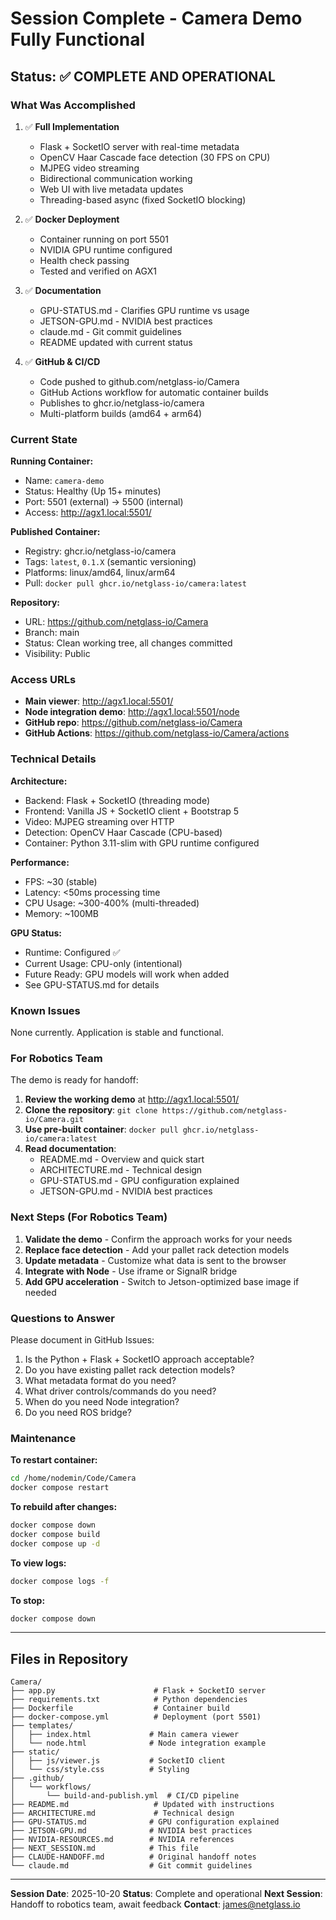 # Session Complete - Camera Demo Fully Functional

## Status: ✅ COMPLETE AND OPERATIONAL

### What Was Accomplished

1. ✅ **Full Implementation**
   - Flask + SocketIO server with real-time metadata
   - OpenCV Haar Cascade face detection (30 FPS on CPU)
   - MJPEG video streaming
   - Bidirectional communication working
   - Web UI with live metadata updates
   - Threading-based async (fixed SocketIO blocking)

2. ✅ **Docker Deployment**
   - Container running on port 5501
   - NVIDIA GPU runtime configured
   - Health check passing
   - Tested and verified on AGX1

3. ✅ **Documentation**
   - GPU-STATUS.md - Clarifies GPU runtime vs usage
   - JETSON-GPU.md - NVIDIA best practices
   - claude.md - Git commit guidelines
   - README updated with current status

4. ✅ **GitHub & CI/CD**
   - Code pushed to github.com/netglass-io/Camera
   - GitHub Actions workflow for automatic container builds
   - Publishes to ghcr.io/netglass-io/camera
   - Multi-platform builds (amd64 + arm64)

### Current State

**Running Container:**
- Name: `camera-demo`
- Status: Healthy (Up 15+ minutes)
- Port: 5501 (external) → 5500 (internal)
- Access: http://agx1.local:5501/

**Published Container:**
- Registry: ghcr.io/netglass-io/camera
- Tags: `latest`, `0.1.X` (semantic versioning)
- Platforms: linux/amd64, linux/arm64
- Pull: `docker pull ghcr.io/netglass-io/camera:latest`

**Repository:**
- URL: https://github.com/netglass-io/Camera
- Branch: main
- Status: Clean working tree, all changes committed
- Visibility: Public

### Access URLs

- **Main viewer**: http://agx1.local:5501/
- **Node integration demo**: http://agx1.local:5501/node
- **GitHub repo**: https://github.com/netglass-io/Camera
- **GitHub Actions**: https://github.com/netglass-io/Camera/actions

### Technical Details

**Architecture:**
- Backend: Flask + SocketIO (threading mode)
- Frontend: Vanilla JS + SocketIO client + Bootstrap 5
- Video: MJPEG streaming over HTTP
- Detection: OpenCV Haar Cascade (CPU-based)
- Container: Python 3.11-slim with GPU runtime configured

**Performance:**
- FPS: ~30 (stable)
- Latency: <50ms processing time
- CPU Usage: ~300-400% (multi-threaded)
- Memory: ~100MB

**GPU Status:**
- Runtime: Configured ✅
- Current Usage: CPU-only (intentional)
- Future Ready: GPU models will work when added
- See GPU-STATUS.md for details

### Known Issues

None currently. Application is stable and functional.

### For Robotics Team

The demo is ready for handoff:

1. **Review the working demo** at http://agx1.local:5501/
2. **Clone the repository**: `git clone https://github.com/netglass-io/Camera.git`
3. **Use pre-built container**: `docker pull ghcr.io/netglass-io/camera:latest`
4. **Read documentation**:
   - README.md - Overview and quick start
   - ARCHITECTURE.md - Technical design
   - GPU-STATUS.md - GPU configuration explained
   - JETSON-GPU.md - NVIDIA best practices

### Next Steps (For Robotics Team)

1. **Validate the demo** - Confirm the approach works for your needs
2. **Replace face detection** - Add your pallet rack detection models
3. **Update metadata** - Customize what data is sent to the browser
4. **Integrate with Node** - Use iframe or SignalR bridge
5. **Add GPU acceleration** - Switch to Jetson-optimized base image if needed

### Questions to Answer

Please document in GitHub Issues:
1. Is the Python + Flask + SocketIO approach acceptable?
2. Do you have existing pallet rack detection models?
3. What metadata format do you need?
4. What driver controls/commands do you need?
5. When do you need Node integration?
6. Do you need ROS bridge?

### Maintenance

**To restart container:**
```bash
cd /home/nodemin/Code/Camera
docker compose restart
```

**To rebuild after changes:**
```bash
docker compose down
docker compose build
docker compose up -d
```

**To view logs:**
```bash
docker compose logs -f
```

**To stop:**
```bash
docker compose down
```

---

## Files in Repository

```
Camera/
├── app.py                      # Flask + SocketIO server
├── requirements.txt            # Python dependencies
├── Dockerfile                  # Container build
├── docker-compose.yml          # Deployment (port 5501)
├── templates/
│   ├── index.html             # Main camera viewer
│   └── node.html              # Node integration example
├── static/
│   ├── js/viewer.js           # SocketIO client
│   └── css/style.css          # Styling
├── .github/
│   └── workflows/
│       └── build-and-publish.yml  # CI/CD pipeline
├── README.md                   # Updated with instructions
├── ARCHITECTURE.md             # Technical design
├── GPU-STATUS.md              # GPU configuration explained
├── JETSON-GPU.md              # NVIDIA best practices
├── NVIDIA-RESOURCES.md        # NVIDIA references
├── NEXT_SESSION.md            # This file
├── CLAUDE-HANDOFF.md          # Original handoff notes
└── claude.md                  # Git commit guidelines
```

---

**Session Date**: 2025-10-20
**Status**: Complete and operational
**Next Session**: Handoff to robotics team, await feedback
**Contact**: james@netglass.io
